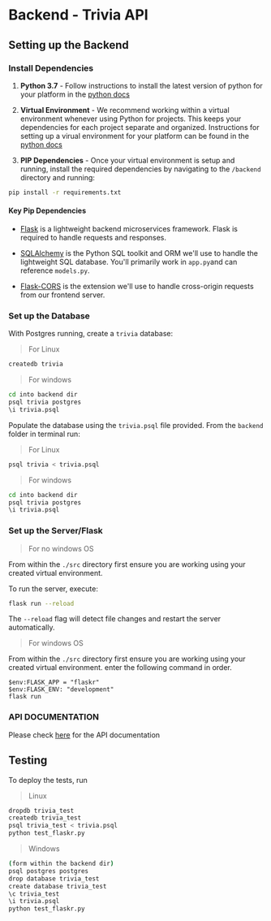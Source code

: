 # Backend - Trivia API

## Setting up the Backend

### Install Dependencies

1. **Python 3.7** - Follow instructions to install the latest version of python for your platform in the [python docs](https://docs.python.org/3/using/unix.html#getting-and-installing-the-latest-version-of-python)

2. **Virtual Environment** - We recommend working within a virtual environment whenever using Python for projects. This keeps your dependencies for each project separate and organized. Instructions for setting up a virual environment for your platform can be found in the [python docs](https://packaging.python.org/guides/installing-using-pip-and-virtual-environments/)

3. **PIP Dependencies** - Once your virtual environment is setup and running, install the required dependencies by navigating to the `/backend` directory and running:

```bash
pip install -r requirements.txt
```

#### Key Pip Dependencies

- [Flask](http://flask.pocoo.org/) is a lightweight backend microservices framework. Flask is required to handle requests and responses.

- [SQLAlchemy](https://www.sqlalchemy.org/) is the Python SQL toolkit and ORM we'll use to handle the lightweight SQL database. You'll primarily work in `app.py`and can reference `models.py`.

- [Flask-CORS](https://flask-cors.readthedocs.io/en/latest/#) is the extension we'll use to handle cross-origin requests from our frontend server.

### Set up the Database

With Postgres running, create a `trivia` database:

> For Linux
```bash
createdb trivia
```

> For windows
```cmd
cd into backend dir
psql trivia postgres
\i trivia.psql
```

Populate the database using the `trivia.psql` file provided. From the `backend` folder in terminal run:

> For Linux
```bash
psql trivia < trivia.psql
```
> For windows
```cmd
cd into backend dir
psql trivia postgres
\i trivia.psql
```

### Set up the Server/Flask

> For no windows OS

From within the `./src` directory first ensure you are working using your created virtual environment.

To run the server, execute:

```bash
flask run --reload
```

The `--reload` flag will detect file changes and restart the server automatically.

> For windows OS

From within the `./src` directory first ensure you are working using your created virtual environment. enter the following command in order.

```
$env:FLASK_APP = "flaskr"
$env:FLASK_ENV: "development"
flask run
```



### API DOCUMENTATION

Please check [here]() for the API documentation
## Testing

To deploy the tests, run

> Linux
```bash
dropdb trivia_test
createdb trivia_test
psql trivia_test < trivia.psql
python test_flaskr.py
```
> Windows
```cmd
(form within the backend dir)
psql postgres postgres
drop database trivia_test
create database trivia_test
\c trivia_test
\i trivia.psql
python test_flaskr.py
```
